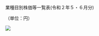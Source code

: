業種目別株価等一覧表(令和２年５・６月分)

（単位：円）

![](https://www.nta.go.jp/tmp/61fc379e-c104-47a8-9b51-04bd8c1a86ef/images/abcb8501a348ae62e2ae327487b394191c2b86dba5496716fac4171f927040ff.jpg)